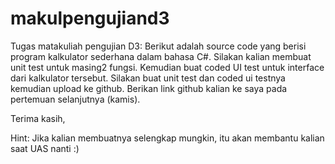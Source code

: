makulpengujiand3
================
Tugas matakuliah pengujian D3:
Berikut adalah source code yang berisi program kalkulator sederhana dalam bahasa C#.
Silakan kalian membuat unit test untuk masing2 fungsi.
Kemudian buat coded UI test untuk interface dari kalkulator tersebut.
Silakan buat unit test dan coded ui testnya kemudian upload ke github.
Berikan link github kalian ke saya pada pertemuan selanjutnya (kamis).

Terima kasih,

Hint: Jika kalian membuatnya selengkap mungkin, itu akan membantu kalian saat UAS nanti :)